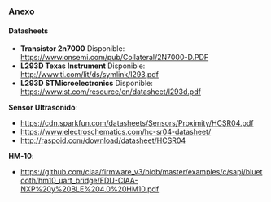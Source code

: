 ### Anexo

#### Datasheets

- **Transistor 2n7000** Disponible: https://www.onsemi.com/pub/Collateral/2N7000-D.PDF
- **L293D Texas Instrument** Disponible: http://www.ti.com/lit/ds/symlink/l293.pdf
- **L293D STMicroelectronics** Disponible: https://www.st.com/resource/en/datasheet/l293d.pdf

**Sensor Ultrasonido**:

- https://cdn.sparkfun.com/datasheets/Sensors/Proximity/HCSR04.pdf
- https://www.electroschematics.com/hc-sr04-datasheet/
- http://raspoid.com/download/datasheet/HCSR04

**HM-10**:

- https://github.com/ciaa/firmware_v3/blob/master/examples/c/sapi/bluetooth/hm10_uart_bridge/EDU-CIAA-NXP%20y%20BLE%204.0%20HM10.pdf

